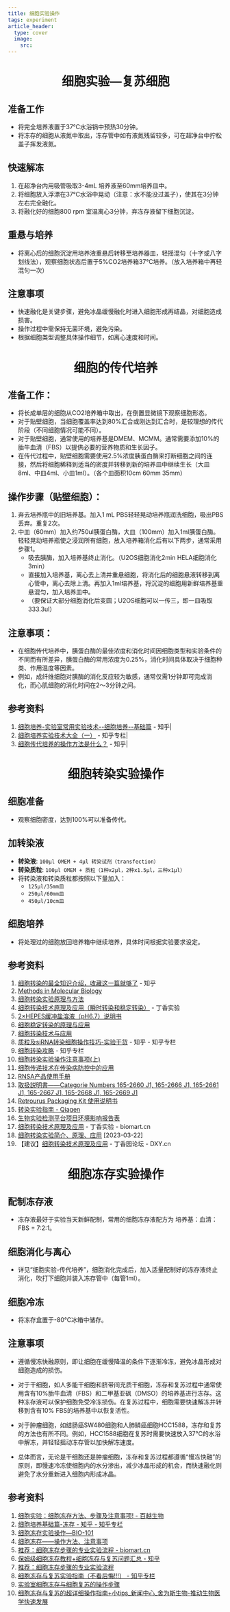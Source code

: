```yaml
---
title: 细胞实验操作
tags: experiment
article_header:
  type: cover
  image:
    src: 
---
```




# <center>细胞实验—复苏细胞<center>

## 准备工作

- 将完全培养液置于37℃水浴锅中预热30分钟。
- 将冻存的细胞从液氮中取出，冻存管中如有液氮残留较多，可在超净台中拧松盖子挥发液氮。

## 快速解冻

1. 在超净台内用吸管吸取3-4mL 培养液至60mm培养皿中。
2. 将细胞放入浮漂在37℃水浴中晃动（注意：水不能没过盖子），使其在3分钟左右完全融化。
3. 将融化好的细胞800 rpm 室温离心3分钟，弃冻存液留下细胞沉淀。

## 重悬与培养

- 将离心后的细胞沉淀用培养液重悬后转移至培养器皿，轻摇混匀（十字或八字划线法），观察细胞状态后置于5%CO2培养箱37℃培养。（放入培养箱中再轻混匀一次）

## 注意事项

- 快速融化是关键步骤，避免冰晶缓慢融化时进入细胞形成再结晶，对细胞造成损害。
- 操作过程中需保持无菌环境，避免污染。
- 根据细胞类型调整具体操作细节，如离心速度和时间。





# <center>细胞的传代培养<center>

## 准备工作：
- 将长成单层的细胞从CO2培养箱中取出，在倒置显微镜下观察细胞形态。
- 对于贴壁细胞，当细胞覆盖率达到80%汇合或刚达到汇合时，是较理想的传代阶段（不同细胞情况可能不同）。
- 对于贴壁细胞，通常使用的培养基是DMEM、MCMM。通常需要添加10%的胎牛血清（FBS）以提供必要的营养物质和生长因子。
- 在传代过程中，贴壁细胞需要使用2.5%浓度胰蛋白酶来打断细胞之间的连接，然后将细胞稀释到适当的密度并转移到新的培养皿中继续生长（大皿8ml、中皿4ml、小皿1ml）。（各个皿面积10cm 60mm 35mm）

## 操作步骤（贴壁细胞）：
1. 弃去培养瓶中的旧培养基。加入1 mL PBS轻轻晃动培养瓶润洗细胞，吸出PBS丢弃。重复2次。
2. 中皿（60mm）加入约750ul胰蛋白酶，大皿（100mm）加入1ml胰蛋白酶。轻轻晃动培养瓶使之浸润所有细胞，放入培养箱消化后有以下两步，通常采用步骤1。
   - 吸去胰酶，加入培养基终止消化。（U2OS细胞消化2min HELA细胞消化3min）
   - 直接加入培养基，离心去上清并重悬细胞，将消化后的细胞悬液转移到离心管中，离心去除上清。再加入1ml培养基，将沉淀的细胞用新鲜培养基重悬混匀，加入培养皿中。
   - （要保证大部分细胞消化后变圆；U2OS细胞可以一传三，即一皿吸取333.3ul）

## 注意事项：
- 在细胞传代培养中，胰蛋白酶的最佳浓度和消化时间因细胞类型和实验条件的不同而有所差异，胰蛋白酶的常用浓度为0.25%，消化时间具体取决于细胞种类、作用温度等因素。
- 例如，成纤维细胞对胰酶的消化反应较为敏感，通常仅需1分钟即可完成消化，而心肌细胞的消化时间在2～3分钟之间。

## 参考资料
1. [细胞培养-实验室常用实验技术--细胞培养--基础篇](https://zhuanlan.zhihu.com/p/56943837) - 知乎|
2. [细胞培养实验技术大全（一）](https://zhuanlan.zhihu.com/p/33950762) - 知乎专栏|
3. [细胞传代培养的操作方法是什么？](https://www.zhihu.com/question/26452765) - 知乎|



# <center>细胞转染实验操作<center>

## 细胞准备
- 观察细胞密度，达到100%可以准备传代。

## 加转染液
- **转染液**: `100μl OMEM + 4μl 转染试剂（transfection）`
- **转染质粒**: `100μl OMEM + 质粒（1种x2μl，2种x1.5μl，三种x1μl）`
- 将转染液和转染质粒都按照以下量加入：
  - `125μl/35mm皿`
  - `250μl/60mm皿`
  - `450μl/10cm皿`

## 细胞培养
- 将处理过的细胞放回培养箱中继续培养，具体时间根据实验要求设定。

## 参考资料
1. [细胞转染的最全知识介绍，收藏这一篇就够了](https://zhuanlan.zhihu.com/p/56943837) - 知乎
2. [Methods in Molecular Biology](https://www.springer.com/series/765)
3. [细胞转染实验原理与方法](https://www.researchgate.net/publications/337456350_Cellular_Transfection_Principles_and_Methods)
4. [细胞转染技术原理及应用（瞬时转染和稳定转染）](https://www.dingxiang.com/protocol/en/Cellular_Transfection_Technology_Principle_and_Application) - 丁香实验
5. [2×HEPES缓冲盐溶液（pH6.7）说明书](https://www.sigmaaldrich.com/technical-documents/protocols/biology/molec-biology/hepes-buffer.html)
6. [细胞稳定转染的原理与应用](https://www.researchgate.net/publications/338041878_The_Principle_and_Application_of_Cells_Transient_Transfection)
7. [细胞转染技术与应用](https://www.researchgate.net/publications/337456350_Cellular_Transfection_Technology_and_Application)
8. [质粒及siRNA转染细胞操作技巧-实验干货](https://zhuanlan.zhihu.com/p/33950762) - 知乎 - 知乎专栏
9. [细胞转染攻略](https://zhuanlan.zhihu.com/p/26452765) - 知乎专栏
10. [细胞转染实验操作注意事项(上)](https://www.zhihu.com/question/26452765)
11. [细胞传递技术在传染病防控中的应用](https://www.researchgate.net/publications/338041878_Application_of_Cell_Transfection_Technology_in_the_Prevention_and_Control_of_Infectious_Diseases)
12. [RNSA产品使用手册](https://www.researchgate.net/publication/338041878_RNAi_and_the_Application_of_Transfection_Technology)
13. [取扱説明書——Categorie Numbers 165-2660 J1, 165-2666 J1, 165-2661 J1, 165-2667 J1, 165-2668 J1, 165-2669 J1](https://www.qiagen.com/us/products/discovery-and-translational-research/rnai/rna-interference-reagents/rnai-protocols/)
14. [Retrourus Packaging Kit 使用说明书](https://www.thermofisher.com/order/catalog/product/K180001)
15. [转染实验指南 - Qiagen](https://www.qiagen.com/us/shop/genes-and-pathways/molecular-biology/dna-purification/hipure-dna-miniprep-kit/?returnUrl=%2Fus%2Fshop%2Fsearch%3Fterm%3Dhipure)
16. [生物实验检测平台项目环境影响报告表](https://www.epa.gov/hw-gen/risk-assessment)
17. [细胞转染技术原理及应用](https://www.dingxiang.com/protocol/en/Cellular_Transfection_Technology_Principle_and_Application) - 丁香实验 - biomart.cn
18. [细胞转染实验简介、原理、应用](https://www.researchgate.net/publications/338041878_Cell_Transfection_Experiment_Introduction_Principle_Application) [2023-03-22]
19. 【建议】[细胞转染技术原理及应用](https://bbs.dxy.cn/topics/65879814) - 丁香园论坛 - DXY.cn




# <center>细胞冻存实验操作<center>

## 配制冻存液
- 冻存液最好于实验当天新鲜配制，常用的细胞冻存液配方为 培养基：血清：FBS = 7:2:1。

## 细胞消化与离心
- 详见“细胞实验-传代培养”，细胞消化完成后，加入适量配制好的冻存液终止消化，吹打下细胞并装入冻存管中（每管1ml）。

## 细胞冷冻
- 将冻存盒置于-80℃冰箱中储存。

## 注意事项
- 遵循慢冻快融原则，即让细胞在缓慢降温的条件下逐渐冷冻，避免冰晶形成对细胞造成的损伤。

- 对于干细胞，如人多能干细胞和脐带间充质干细胞，冻存和复苏过程中通常使用含有10%胎牛血清（FBS）和二甲基亚砜（DMSO）的培养基进行冻存。这种冻存液可以保护细胞免受冷冻损伤。在复苏过程中，细胞需要快速解冻并转移到含有10% FBS的培养基中以恢复活性。

- 对于肿瘤细胞，如结肠癌SW480细胞和人肺鳞癌细胞HCC1588，冻存和复苏的方法也有所不同。例如，HCC1588细胞在复苏时需要快速放入37°C的水浴中解冻，并轻轻摇动冻存管以加快解冻速度。

- 总体而言，无论是干细胞还是肿瘤细胞，冻存和复苏过程都遵循“慢冻快融”的原则，即慢速冷冻使细胞内的水分渗出，减少冰晶形成的机会，而快速融化则避免了水分重新进入细胞内形成冰晶。

## 参考资料
1. [细胞实验：细胞冻存方法、步骤及注意事项! - 百越生物](#)
2. [细胞培养基础篇-冻存 - 知乎 - 知乎专栏](#)
3. [细胞冻存实验操作—BIO-101](#)
4. [细胞冻存——操作方法、注意事项](#)
5. [推荐：细胞冻存步骤的专业实验流程 - biomart.cn](#)
6. [保姆级细胞冻存教程+细胞冻存与复苏问题汇总 - 知乎](#)
7. [推荐：细胞冻存步骤的专业实验流程](#)
8. [细胞冻存与复苏实验指南（不看后悔!!!） - 知乎专栏](#)
9. [实验室细胞冻存与细胞复苏的操作步骤](#)
10. [细胞冻存与复苏的超详细操作指南+小tips_新闻中心_舍为斯生物-推动生物医学快速发展](#)